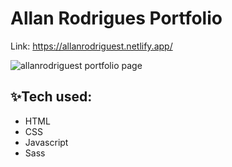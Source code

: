 # Allan Rodrigues Portfolio

Link: https://allanrodriguest.netlify.app/

![allanrodriguest portfolio page](https://user-images.githubusercontent.com/60073178/225489912-ec671bb8-5a12-47ba-8c8f-64e8895b6381.png)


## ✨Tech used:

- HTML
- CSS
- Javascript
- Sass
